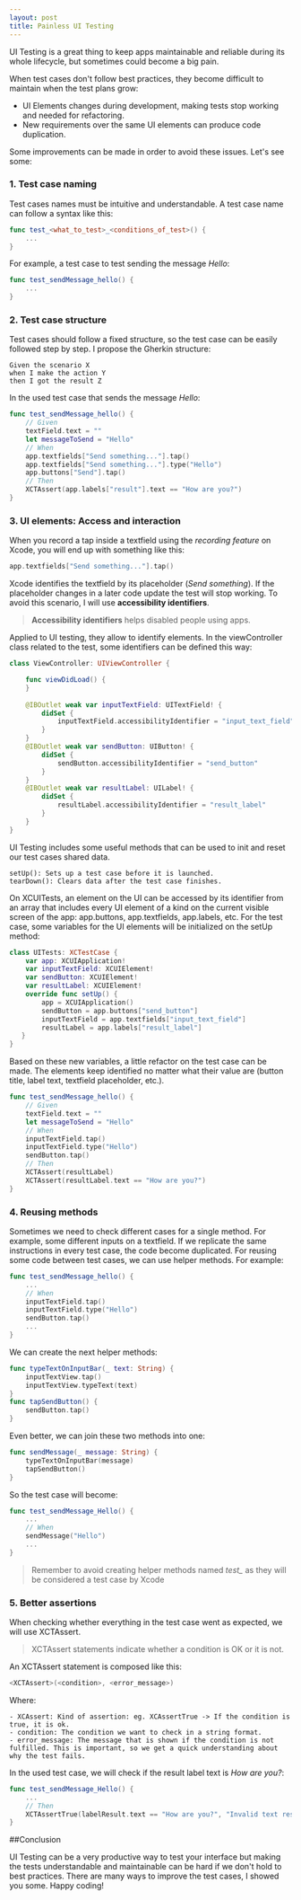 ```yaml
---
layout: post
title: Painless UI Testing
---
```


UI Testing is a great thing to keep apps maintainable and reliable during its whole lifecycle, but sometimes could become a big pain.

When test cases don't follow best practices, they become difficult to maintain when the test plans grow:
- UI Elements changes during development, making tests stop working and needed for refactoring.
- New requirements over the same UI elements can produce code duplication.

Some improvements can be made in order to avoid these issues. Let's see some:

### 1. Test case naming
Test cases names must be intuitive and understandable. A test case name can follow a syntax like this:
```swift
func test_<what_to_test>_<conditions_of_test>() {
    ...
}
```
For example, a test case to test sending the message *Hello*:
```swift
func test_sendMessage_hello() {
    ...
}
```
  
### 2. Test case structure
Test cases should follow a fixed structure, so the test case can be easily followed step by step. I propose the Gherkin structure:
```
Given the scenario X
when I make the action Y
then I got the result Z
```
In the used test case that sends the message *Hello*:
```swift
func test_sendMessage_hello() {
    // Given
    textField.text = ""
    let messageToSend = "Hello"
    // When
    app.textfields["Send something..."].tap()
    app.textfields["Send something..."].type("Hello")
    app.buttons["Send"].tap()
    // Then
    XCTAssert(app.labels["result"].text == "How are you?")
}
```

### 3. UI elements: Access and interaction
When you record a tap inside a textfield using the *recording feature* on Xcode, you will end up with something like this:
```swift
app.textfields["Send something..."].tap()
```
Xcode identifies the textfield by its placeholder (*Send something*). If the placeholder changes in a later code update the test will stop working.
To avoid this scenario, I will use **accessibility identifiers**.

> **Accessibility identifiers** helps disabled people using apps.

Applied to UI testing, they allow to identify elements.
In the viewController class related to the test, some identifiers can be defined this way:
```swift
class ViewController: UIViewController {

    func viewDidLoad() {
    }
    
    @IBOutlet weak var inputTextField: UITextField! {
        didSet {
            inputTextField.accessibilityIdentifier = "input_text_field"
        }
    }
    @IBOutlet weak var sendButton: UIButton! {
        didSet {
            sendButton.accessibilityIdentifier = "send_button"
        }
    }
    @IBOutlet weak var resultLabel: UILabel! {
        didSet {
            resultLabel.accessibilityIdentifier = "result_label"
        }
    }
}
```

UI Testing includes some useful methods that can be used to init and reset our test cases shared data.
```
setUp(): Sets up a test case before it is launched.
tearDown(): Clears data after the test case finishes.
```

On XCUITests, an element on the UI can be accessed by its identifier from an array that includes every UI element of a kind on the current visible screen of the app: app.buttons, app.textfields, app.labels, etc.
For the test case, some variables for the UI elements will be initialized on the setUp method:
```swift
class UITests: XCTestCase {
    var app: XCUIApplication!
    var inputTextField: XCUIElement!
    var sendButton: XCUIElement!
    var resultLabel: XCUIElement!
    override func setUp() {
        app = XCUIApplication()
        sendButton = app.buttons["send_button"]
        inputTextField = app.textfields["input_text_field"]
        resultLabel = app.labels["result_label"]
   }
}
```

Based on these new variables, a little refactor on the test case can be made. The elements keep identified no matter what their value are (button title, label text, textfield placeholder, etc.).
```swift
func test_sendMessage_hello() {
    // Given
    textField.text = ""
    let messageToSend = "Hello"
    // When
    inputTextField.tap()
    inputTextField.type("Hello")
    sendButton.tap()
    // Then
    XCTAssert(resultLabel)
    XCTAssert(resultLabel.text == "How are you?")
}
```

### 4. Reusing methods

Sometimes we need to check different cases for a single method. For example, some different inputs on a textfield.
If we replicate the same instructions in every test case, the code become duplicated.
For reusing some code between test cases, we can use helper methods. For example:

```swift
func test_sendMessage_hello() {
    ...
    // When
    inputTextField.tap()
    inputTextField.type("Hello")
    sendButton.tap()
    ...
}
```

We can create the next helper methods:

```swift
func typeTextOnInputBar(_ text: String) {
    inputTextView.tap()
    inputTextView.typeText(text)
}
func tapSendButton() {
    sendButton.tap()
}
```
Even better, we can join these two methods into one:
```swift
func sendMessage(_ message: String) {
    typeTextOnInputBar(message)
    tapSendButton()
}
```
So the test case will become:
```swift
func test_sendMessage_Hello() {
    ...
    // When
    sendMessage("Hello")
    ...
}
```
> Remember to avoid creating helper methods named *test_* as they will be considered a test case by Xcode

### 5. Better assertions
When checking whether everything in the test case went as expected, we will use XCTAssert.

> XCTAssert statements indicate whether a condition is OK or it is not.

An XCTAssert statement is composed like this:
```swift
<XCTAssert>(<condition>, <error_message>)
```
Where:
```
- XCAssert: Kind of assertion: eg. XCAssertTrue -> If the condition is true, it is ok.
- condition: The condition we want to check in a string format.
- error_message: The message that is shown if the condition is not fulfilled. This is important, so we get a quick understanding about why the test fails.
```

In the used test case, we will check if the result label text is *How are you?*:
```swift
func test_sendMessage_Hello() {
    ...
    // Then
    XCTAssertTrue(labelResult.text == "How are you?", "Invalid text result")
}
```

##Conclusion

UI Testing can be a very productive way to test your interface but making the tests understandable and maintainable can be hard if we don't hold to best practices.
There are many ways to improve the test cases, I showed you some. Happy coding!
